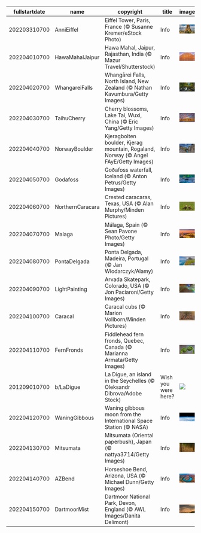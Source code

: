 |fullstartdate|name|copyright|title|image|
|--|--|--|--|--|
202203310700|AnniEiffel|Eiffel Tower, Paris, France (© Susanne Kremer/eStock Photo)|Info|![](/en-AU/2022/04/202203310700AnniEiffel.jpg)|
202204010700|HawaMahalJaipur|Hawa Mahal, Jaipur, Rajasthan, India (© Mazur Travel/Shutterstock)|Info|![](/en-AU/2022/04/202204010700HawaMahalJaipur.jpg)|
202204020700|WhangareiFalls|Whangārei Falls, North Island, New Zealand (© Nathan Kavumbura/Getty Images)|Info|![](/en-AU/2022/04/202204020700WhangareiFalls.jpg)|
202204030700|TaihuCherry|Cherry blossoms, Lake Tai, Wuxi, China (© Eric Yang/Getty Images)|Info|![](/en-AU/2022/04/202204030700TaihuCherry.jpg)|
202204040700|NorwayBoulder|Kjeragbolten boulder, Kjerag mountain, Rogaland, Norway (© Angel FAyE/Getty Images)|Info|![](/en-AU/2022/04/202204040700NorwayBoulder.jpg)|
202204050700|Godafoss|Goðafoss waterfall, Iceland (© Anton Petrus/Getty Images)|Info|![](/en-AU/2022/04/202204050700Godafoss.jpg)|
202204060700|NorthernCaracara|Crested caracaras, Texas, USA (© Alan Murphy/Minden Pictures)|Info|![](/en-AU/2022/04/202204060700NorthernCaracara.jpg)|
202204070700|Malaga|Málaga, Spain (© Sean Pavone Photo/Getty Images)|Info|![](/en-AU/2022/04/202204070700Malaga.jpg)|
202204080700|PontaDelgada|Ponta Delgada, Madeira, Portugal (© Jan Wlodarczyk/Alamy)|Info|![](/en-AU/2022/04/202204080700PontaDelgada.jpg)|
202204090700|LightPainting|Arvada Skatepark, Colorado, USA (© Jon Paciaroni/Getty Images)|Info|![](/en-AU/2022/04/202204090700LightPainting.jpg)|
202204100700|Caracal|Caracal cubs (© Marion Vollborn/Minden Pictures)|Info|![](/en-AU/2022/04/202204100700Caracal.jpg)|
202204110700|FernFronds|Fiddlehead fern fronds, Quebec, Canada (© Marianna Armata/Getty Images)|Info|![](/en-AU/2022/04/202204110700FernFronds.jpg)|
201209010700|b/LaDigue|La Digue, an island in the Seychelles (© Oleksandr Dibrova/Adobe Stock)|Wish you were here?|![](/en-AU/2022/04/201209010700b/LaDigue.jpg)|
202204120700|WaningGibbous|Waning gibbous moon from the International Space Station (© NASA)|Info|![](/en-AU/2022/04/202204120700WaningGibbous.jpg)|
202204130700|Mitsumata|Mitsumata (Oriental paperbush), Japan (© nattya3714/Getty Images)|Info|![](/en-AU/2022/04/202204130700Mitsumata.jpg)|
202204140700|AZBend|Horseshoe Bend, Arizona, USA (© Michael Dunn/Getty Images)|Info|![](/en-AU/2022/04/202204140700AZBend.jpg)|
202204150700|DartmoorMist|Dartmoor National Park, Devon, England (© AWL Images/Danita Delimont)|Info|![](/en-AU/2022/04/202204150700DartmoorMist.jpg)|

